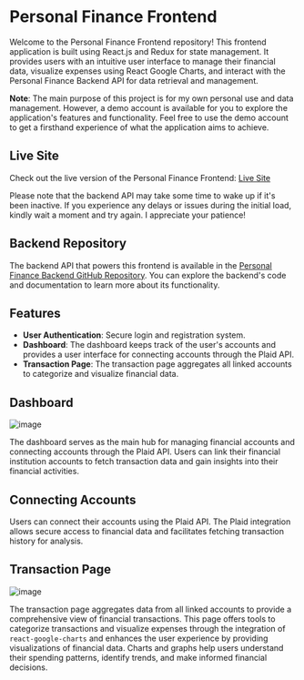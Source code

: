 # Personal Finance Frontend

Welcome to the Personal Finance Frontend repository! This frontend application is built using React.js and Redux for state management. It provides users with an intuitive user interface to manage their financial data, visualize expenses using React Google Charts, and interact with the Personal Finance Backend API for data retrieval and management.

**Note**: The main purpose of this project is for my own personal use and data management. However, a demo account is available for you to explore the application's features and functionality. Feel free to use the demo account to get a firsthand experience of what the application aims to achieve.

## Live Site

Check out the live version of the Personal Finance Frontend: [Live Site](https://brkwok.github.io/personal-finance-frontend/)

Please note that the backend API may take some time to wake up if it's been inactive. If you experience any delays or issues during the initial load, kindly wait a moment and try again. I appreciate your patience!

## Backend Repository

The backend API that powers this frontend is available in the [Personal Finance Backend GitHub Repository](https://github.com/brkwok/personal-finance-backend). You can explore the backend's code and documentation to learn more about its functionality.

## Features

- **User Authentication**: Secure login and registration system.
- **Dashboard**: The dashboard keeps track of the user's accounts and provides a user interface for connecting accounts through the Plaid API.
- **Transaction Page**: The transaction page aggregates all linked accounts to categorize and visualize financial data.

## Dashboard

![image](https://drive.google.com/file/d/1ZBK7lP6F5uafbnwt5trmi3DwKE3p7MdL/view?usp=sharing)

The dashboard serves as the main hub for managing financial accounts and connecting accounts through the Plaid API. Users can link their financial institution accounts to fetch transaction data and gain insights into their financial activities.

## Connecting Accounts

Users can connect their accounts using the Plaid API. The Plaid integration allows secure access to financial data and facilitates fetching transaction history for analysis.

## Transaction Page

![image](https://drive.google.com/file/d/1PkAhDcQ6TozKOVOiDyOJLWcEkSyljJDc/view?usp=sharing)

The transaction page aggregates data from all linked accounts to provide a comprehensive view of financial transactions. This page offers tools to categorize transactions and visualize expenses through the integration of `react-google-charts` and enhances the user experience by providing visualizations of financial data. Charts and graphs help users understand their spending patterns, identify trends, and make informed financial decisions.
